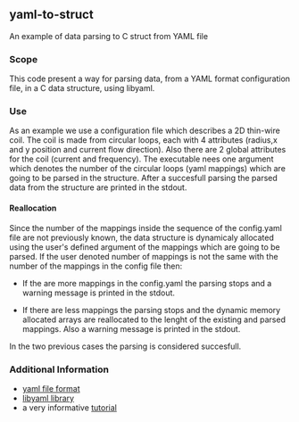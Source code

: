 ## yaml-to-struct
An example of data parsing to C struct from YAML file

### Scope
This code present a way for parsing data, from a YAML format configuration file, in a C data structure, using libyaml.

### Use
As an example we use a configuration file which describes a 2D thin-wire coil. The coil is made from circular loops, each with 4 attributes (radius,x and y position and current flow direction). Also there are 2 global attributes for the coil (current and frequency). The executable nees one argument which denotes the number of the circular loops (yaml mappings) which are going to be parsed in the structure. After a succesfull parsing the parsed data from the structure are printed in the stdout.

#### Reallocation
Since the number of the mappings inside the sequence of the config.yaml file are not previously known, the data structure is dynamicaly allocated using the user's defined argument of the mappings which are going to be parsed. If the  user denoted number of mappings is not the same with the number of the mappings in the config file then: 

* If the are more mappings in the config.yaml the parsing stops and a warning message is printed in the stdout. 

* If there are less mappings the parsing stops and the dynamic memory allocated arrays are reallocated to the lenght of the existing and parsed mappings. Also a warning message is printed in the stdout.

In the two previous cases the parsing is considered succesfull.

### Additional Information

- [yaml file format](http://yaml.org/) 
- [libyaml library](http://pyyaml.org/wiki/LibYAML)
- a very informative [tutorial](https://www.wpsoftware.net/andrew/pages/libyaml.html)
